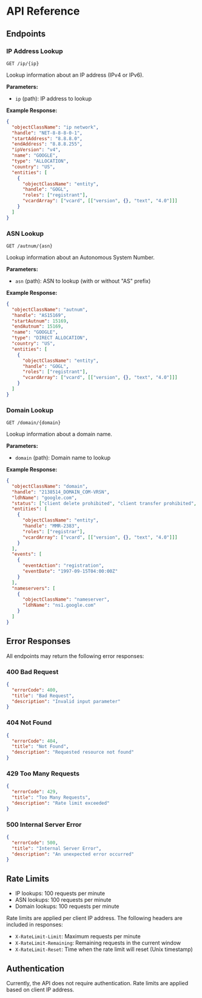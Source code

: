 # API Reference

## Endpoints

### IP Address Lookup
```
GET /ip/{ip}
```

Lookup information about an IP address (IPv4 or IPv6).

**Parameters:**
- `ip` (path): IP address to lookup

**Example Response:**
```json
{
  "objectClassName": "ip network",
  "handle": "NET-8-8-8-0-1",
  "startAddress": "8.8.8.0",
  "endAddress": "8.8.8.255",
  "ipVersion": "v4",
  "name": "GOOGLE",
  "type": "ALLOCATION",
  "country": "US",
  "entities": [
    {
      "objectClassName": "entity",
      "handle": "GOGL",
      "roles": ["registrant"],
      "vcardArray": ["vcard", [["version", {}, "text", "4.0"]]]
    }
  ]
}
```

### ASN Lookup
```
GET /autnum/{asn}
```

Lookup information about an Autonomous System Number.

**Parameters:**
- `asn` (path): ASN to lookup (with or without "AS" prefix)

**Example Response:**
```json
{
  "objectClassName": "autnum",
  "handle": "AS15169",
  "startAutnum": 15169,
  "endAutnum": 15169,
  "name": "GOOGLE",
  "type": "DIRECT ALLOCATION",
  "country": "US",
  "entities": [
    {
      "objectClassName": "entity",
      "handle": "GOGL",
      "roles": ["registrant"],
      "vcardArray": ["vcard", [["version", {}, "text", "4.0"]]]
    }
  ]
}
```

### Domain Lookup
```
GET /domain/{domain}
```

Lookup information about a domain name.

**Parameters:**
- `domain` (path): Domain name to lookup

**Example Response:**
```json
{
  "objectClassName": "domain",
  "handle": "2138514_DOMAIN_COM-VRSN",
  "ldhName": "google.com",
  "status": ["client delete prohibited", "client transfer prohibited", "client update prohibited"],
  "entities": [
    {
      "objectClassName": "entity",
      "handle": "MMR-2383",
      "roles": ["registrar"],
      "vcardArray": ["vcard", [["version", {}, "text", "4.0"]]]
    }
  ],
  "events": [
    {
      "eventAction": "registration",
      "eventDate": "1997-09-15T04:00:00Z"
    }
  ],
  "nameservers": [
    {
      "objectClassName": "nameserver",
      "ldhName": "ns1.google.com"
    }
  ]
}
```

## Error Responses

All endpoints may return the following error responses:

### 400 Bad Request
```json
{
  "errorCode": 400,
  "title": "Bad Request",
  "description": "Invalid input parameter"
}
```

### 404 Not Found
```json
{
  "errorCode": 404,
  "title": "Not Found",
  "description": "Requested resource not found"
}
```

### 429 Too Many Requests
```json
{
  "errorCode": 429,
  "title": "Too Many Requests",
  "description": "Rate limit exceeded"
}
```

### 500 Internal Server Error
```json
{
  "errorCode": 500,
  "title": "Internal Server Error",
  "description": "An unexpected error occurred"
}
```

## Rate Limits

- IP lookups: 100 requests per minute
- ASN lookups: 100 requests per minute
- Domain lookups: 100 requests per minute

Rate limits are applied per client IP address. The following headers are included in responses:
- `X-RateLimit-Limit`: Maximum requests per minute
- `X-RateLimit-Remaining`: Remaining requests in the current window
- `X-RateLimit-Reset`: Time when the rate limit will reset (Unix timestamp)

## Authentication

Currently, the API does not require authentication. Rate limits are applied based on client IP address.
